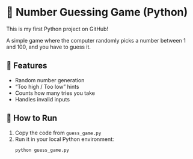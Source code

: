 # 🎯 Number Guessing Game (Python)

This is my first Python project on GitHub!

A simple game where the computer randomly picks a number between 1 and 100, and you have to guess it.

## 🚀 Features
- Random number generation  
- “Too high / Too low” hints  
- Counts how many tries you take  
- Handles invalid inputs  

## 🧠 How to Run
1. Copy the code from `guess_game.py`
2. Run it in your local Python environment:
   ```bash
   python guess_game.py
